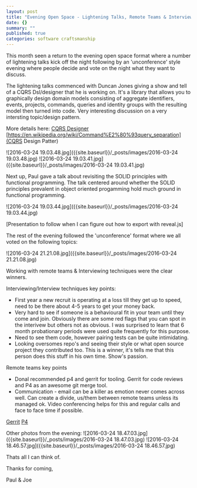 ```yaml
---
layout: post
title: "Evening Open Space - Lightening Talks, Remote Teams & Interview Techniques"
date: {}
summary: ""
published: true
categories: software craftsmanship
---
```



This month seen a return to the evening open space format where a number of lightening talks kick off the night following by an 'unconference' style evening where people decide and vote on the night what they want to discuss.

The lightening talks commenced with Duncan Jones giving a show and tell of a CQRS Dsl/designer that he is working on. It's a library that allows you to graphically design domain models consisting of aggregate identifiers, events, projects, commands, queries and identity groups with the resulting model then turned into code. Very interesting discussion on a very intersting topic/design pattern. 



More details here:
[CQRS Designer](http://www.codeproject.com/Articles/1062409/CQRS-designer)
[https://en.wikipedia.org/wiki/Command%E2%80%93query_separation](CQRS Design Patter)

![2016-03-24 19.03.48.jpg]({{site.baseurl}}/_posts/images/2016-03-24 19.03.48.jpg)
![2016-03-24 19.03.41.jpg]({{site.baseurl}}/_posts/images/2016-03-24 19.03.41.jpg)

Next up, Paul gave a talk about revisiting the SOLID principles with functional programming. The talk centered around whether the SOLID principles prevalent in object oriented progamming hold much ground in functional programming. 

![2016-03-24 19.03.44.jpg]({{site.baseurl}}/_posts/images/2016-03-24 19.03.44.jpg)

[Presentation to follow when I can figure out how to export with reveal.js]

The rest of the evening followed the 'unconference' format where we all voted on the following topics:

![2016-03-24 21.21.08.jpg]({{site.baseurl}}/_posts/images/2016-03-24 21.21.08.jpg)

Working with remote teams & Interviewing techniques were the clear winners.

Interviewing/Interview techniques key points:
- First year a new recruit is operating at a loss till they get up to speed, need to be there about 4-5 years to get your money back.
- Very hard to see if someone is a behavioural fit in your team until they come and join. Obviously there are some red flags that you can spot in the interivew but others not as obvious. I was surprised to learn that 6 month probationary periods were used quite frequently for this purpose. 
- Need to see them code, however pairing tests can be quite intimidating. 
- Looking oversomes repo's and seeing their style or what open source project they contributed too. This is a winner, it's tells me that this person does this stuff in his own time. Show's passion.

Remote teams key points
- Donal recommended p4 and gerrit for tooling. Gerrit for code reviews and P4 as an awesome git merge tool.
- Communication - email can be a killer as emotion never comes across well. Can create a divide, us/them between remote teams unless its managed ok. Video conferencing helps for this and regular calls and face to face time if possible.

[Gerrit](https://www.gerritcodereview.com/)
[P4](https://www.perforce.com/perforce/doc.current/manuals/cmdref/p4_client.html)

Other photos from the evening:
![2016-03-24 18.47.03.jpg]({{site.baseurl}}/_posts/images/2016-03-24 18.47.03.jpg)
![2016-03-24 18.46.57.jpg]({{site.baseurl}}/_posts/images/2016-03-24 18.46.57.jpg)

Thats all I can think of. 

Thanks for coming, 

Paul & Joe



